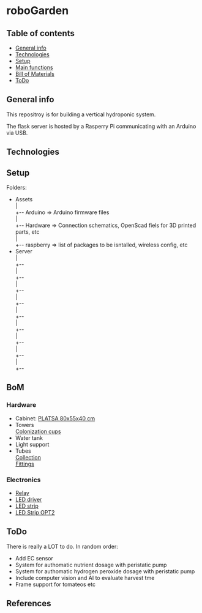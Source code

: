 # roboGarden


## Table of contents
* [General info](#general-info)
* [Technologies](#technologies)
* [Setup](#setup)
* [Main functions](#Main-Functions)
* [Bill of Materials](#BoM)
* [ToDo](#ToDo)

## General info
This repositroy is for building a vertical hydroponic system.

The flask server is hosted by a Rasperry Pi communicating with an Arduino via USB.


## Technologies

## Setup
Folders:  
- Assets  
  |  
  +-- Arduino   => Arduino firmware files  
  |  
  +-- Hardware  => Connection schematics, OpenScad fiels for 3D printed parts, etc  
  |  
  +-- raspberry => list of packages to be isntalled, wireless config, etc  
- Server  
  |  
  +--  
  |  
  +--  
  |  
  +--  
  |  
  +--  
  |  
  +--  
  |  
  +--  
  |  
  +--  
  |  
  +--  
  |  
  +--  


## BoM
### Hardware
* Cabinet:  [PLATSA 80x55x40 cm](https://www.ikea.com/ch/it/p/platsa-struttura-bianco-10330948/)
*  Towers  
  [Colonization cups](https://www.aliexpress.com/item/32857138128.html?spm=2114.12010612.8148356.69.77e049a6AKkXlr)  
*  Water tank  
*  Light support  
*  Tubes  
  [Collection](https://www.edileehobby.ch/giardinaggio-tecnica/irrigazione/tubi-per-lacqua/tubi-da-giardino-al-metro/gardena-tubo-25x35mm-plu1816/p/5963080)  
  [Fittings](https://www.aliexpress.com/item/32918523811.html?spm=a2g0s.9042311.0.0.51ab4c4dCGgKiC)  
### Electronics    
*  [Relay](https://www.aliexpress.com/item/32444992490.html?spm=2114.12010612.8148356.35.4409469aTo8NwN)  
*  [LED driver](https://www.aliexpress.com/item/32858168662.html?spm=a2g0s.9042311.0.0.27424c4d7wl3sN)  
*  [LED strip](https://www.aliexpress.com/item/1599651146.html?spm=a2g0s.9042311.0.0.27424c4d7wl3sN)  
*  [LED Strip OPT2](https://www.aliexpress.com/item/4001228860479.html?spm=a2g0s.9042311.0.0.27424c4d7wl3sN)  

## ToDo
There is really a LOT to do. In random order:  
* Add EC sensor
* System for authomatic nutrient dosage with peristatic pump
* System for authomatic hydrogen peroxide dosage with peristatic pump
* Include computer vision and AI to evaluate harvest tme
* Frame support for tomateos etc


## References
